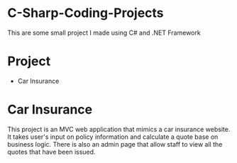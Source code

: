 # C-Sharp-Coding-Projects
This are some small project I made using C# and .NET Framework

# Project
* Car Insurance

# Car Insurance
This project is an MVC web application that mimics a car insurance website. It takes user's input
on policy information and calculate a quote base on business logic. There is also an admin page that
allow staff to view all the quotes that have been issued.
